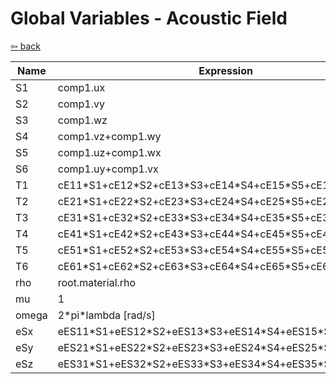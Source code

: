 # Global Variables - Acoustic Field

[⇦ back](../subpages/step2_define_parameters_and_variables.md)

| Name  | Expression                                                  |
| ----- | ----------------------------------------------------------- |
| S1    | comp1.ux                                                    |
| S2    | comp1.vy                                                    |
| S3    | comp1.wz                                                    |
| S4    | comp1.vz+comp1.wy                                           |
| S5    | comp1.uz+comp1.wx                                           |
| S6    | comp1.uy+comp1.vx                                           |
| T1    | cE11\*S1+cE12\*S2+cE13\*S3+cE14\*S4+cE15\*S5+cE16\*S6       |
| T2    | cE21\*S1+cE22\*S2+cE23\*S3+cE24\*S4+cE25\*S5+cE26\*S6       |
| T3    | cE31\*S1+cE32\*S2+cE33\*S3+cE34\*S4+cE35\*S5+cE36\*S6       |
| T4    | cE41\*S1+cE42\*S2+cE43\*S3+cE44\*S4+cE45\*S5+cE46\*S6       |
| T5    | cE51\*S1+cE52\*S2+cE53\*S3+cE54\*S4+cE55\*S5+cE56\*S6       |
| T6    | cE61\*S1+cE62\*S2+cE63\*S3+cE64\*S4+cE65\*S5+cE66\*S6       |
| rho   | root.material.rho                                           |
| mu    | 1                                                           |
| omega | 2\*pi\*lambda [rad/s]                                       |
| eSx   | eES11\*S1+eES12\*S2+eES13\*S3+eES14\*S4+eES15\*S5+eES16\*S6 |
| eSy   | eES21\*S1+eES22\*S2+eES23\*S3+eES24\*S4+eES25\*S5+eES26\*S6 |
| eSz   | eES31\*S1+eES32\*S2+eES33\*S3+eES34\*S4+eES35\*S5+eES36\*S6 |